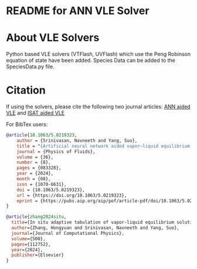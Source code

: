 # README for ANN VLE Solver

# About VLE Solvers
Python based VLE solvers (VTFlash, UVFlash) which use the Peng Robinson equation of state have been added. Species Data can be added to the SpeciesData.py file.

# Citation
If using the solvers, please cite the following two journal articles: [ANN aided VLE](https://doi.org/10.1063/5.0219323) and  [ISAT aided VLE](https://doi.org/10.1016/j.jcp.2024.112752)

For BibTex users:
```bibtex
@article{10.1063/5.0219323,
    author = {Srinivasan, Navneeth and Yang, Suo},
    title = "{Artificial neural network aided vapor–liquid equilibrium model for multi-component high-pressure transcritical flows with phase change}",
    journal = {Physics of Fluids},
    volume = {36},
    number = {8},
    pages = {083328},
    year = {2024},
    month = {08},
    issn = {1070-6631},
    doi = {10.1063/5.0219323},
    url = {https://doi.org/10.1063/5.0219323},
    eprint = {https://pubs.aip.org/aip/pof/article-pdf/doi/10.1063/5.0219323/20121434/083328\_1\_5.0219323.pdf},
}

@article{zhang2024situ,
  title={In situ adaptive tabulation of vapor-liquid equilibrium solutions for multi-component high-pressure transcritical flows with phase change},
  author={Zhang, Hongyuan and Srinivasan, Navneeth and Yang, Suo},
  journal={Journal of Computational Physics},
  volume={500},
  pages={112752},
  year={2024},
  publisher={Elsevier}
}
